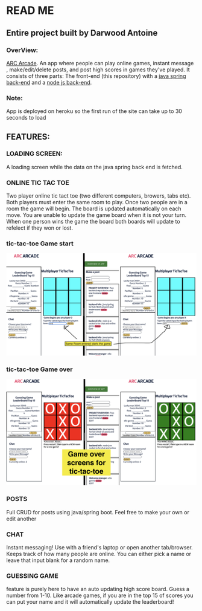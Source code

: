 # READ ME


## Entire project built by Darwood Antoine

### OverView: 
[ARC Arcade](https://murmuring-bayou-78293.herokuapp.com/). An app where people can play online games, instant message , make/edit/delete posts, and post high scores in games they've played.
It consists of three parts: The front-end (this repository) with a [java spring back-end](https://github.com/kidwizard42/final-project-social-media-server-java-spring) and a [node js back-end](https://github.com/kidwizard42/final-project-social-media-server-socket).

### Note:
App is deployed on heroku so the first run of the site can take up to 30 seconds to load


## FEATURES:

### LOADING SCREEN:  
  A loading screen while the data on the java spring back end is fetched.

### ONLINE TIC TAC TOE
  Two player online tic tact toe (two different computers, browers, tabs etc). Both players must enter the same room to play. Once two people are in a room the game will begin. The board is updated automatically on each move. You are unable to update the game board when it is not your turn. When one person wins the game the board both boards will update to refelect if they won or lost. 
  
  ### tic-tac-toe Game start
  ![](readme-pics/gamestart.png)
  
  ### tic-tac-toe Game over
  ![](readme-pics/gameover.png)
  
### POSTS
  Full CRUD for posts using java/spring boot. Feel free to make your own or edit another
  
### CHAT
  Instant messaging! Use with a friend's laptop or open another tab/browser. Keeps track of how many people are online. You can either pick a name or leave   that input blank for a random name.

### GUESSING GAME
  feature is purely here to have an auto updating high score board. Guess a number from 1-10. Like arcade games, if you are in the top 15 of scores you can put your name and it will automatically update the leaderboard!

